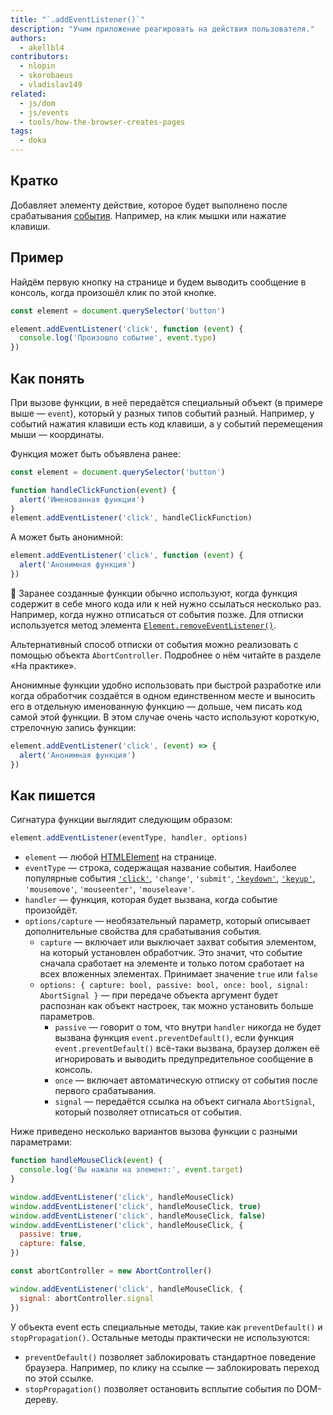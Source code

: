 ```yaml
---
title: "`.addEventListener()`"
description: "Учим приложение реагировать на действия пользователя."
authors:
  - akellbl4
contributors:
  - nlopin
  - skorobaeus
  - vladislav149
related:
  - js/dom
  - js/events
  - tools/how-the-browser-creates-pages
tags:
  - doka
---
```


## Кратко

Добавляет элементу действие, которое будет выполнено после срабатывания [события](/js/events/). Например, на клик мышки или нажатие клавиши.

## Пример

Найдём первую кнопку на странице и будем выводить сообщение в консоль, когда произошёл клик по этой кнопке.

```js
const element = document.querySelector('button')

element.addEventListener('click', function (event) {
  console.log('Произошло событие', event.type)
})
```

## Как понять

При вызове функции, в неё передаётся специальный объект (в примере выше — `event`), который у разных типов событий разный. Например, у событий нажатия клавиши есть код клавиши, а у событий перемещения мыши — координаты.

Функция может быть объявлена ранее:

```js
const element = document.querySelector('button')

function handleClickFunction(event) {
  alert('Именованная функция')
}
element.addEventListener('click', handleClickFunction)
```

А может быть анонимной:

```js
element.addEventListener('click', function (event) {
  alert('Анонимная функция')
})
```

🤖 Заранее созданные функции обычно используют, когда функция содержит в себе много кода или к ней нужно ссылаться несколько раз. Например, когда нужно отписаться от события позже. Для отписки используется метод элемента [`Element.removeEventListener()`](/js/element-removeeventlistener/).

Альтернативный способ отписки от события можно реализовать с помощью объекта `AbortController`. Подробнее о нём читайте в разделе «На практике».

Анонимные функции удобно использовать при быстрой разработке или когда обработчик создаётся в одном единственном месте и выносить его в отдельную именованную функцию — дольше, чем писать код самой этой функции. В этом случае очень часто используют короткую, стрелочную запись функции:

```js
element.addEventListener('click', (event) => {
  alert('Анонимная функция')
})
```

## Как пишется

Сигнатура функции выглядит следующим образом:

```js
element.addEventListener(eventType, handler, options)
```

- `element` — любой [HTMLElement](/js/element/) на странице.
- `eventType` — строка, содержащая название события. Наиболее популярные события [`'click'`](/js/element-click/), `'change'`, `'submit'`, [`'keydown'`](/js/element-keydown/), [`'keyup'`](/js/element-keyup/), `'mousemove'`, `'mouseenter'`, `'mouseleave'`.
- `handler` — функция, которая будет вызвана, когда событие произойдёт.
- `options/capture` — необязательный параметр, который описывает дополнительные свойства для срабатывания события.
  - `capture` — включает или выключает захват события элементом, на который установлен обработчик. Это значит, что событие сначала сработает на элементе и только потом сработает на всех вложенных элементах. Принимает значение `true` или `false`
  - `options: { capture: bool, passive: bool, once: bool, signal: AbortSignal }` — при передаче объекта аргумент будет распознан как объект настроек, так можно установить больше параметров.
    - `passive` — говорит о том, что внутри `handler` никогда не будет вызвана функция `event.preventDefault()`, если функция `event.preventDefault()` всё-таки вызвана, браузер должен её игнорировать и выводить предупредительное сообщение в консоль.
    - `once` — включает автоматическую отписку от события после первого срабатывания.
    - `signal` — передаётся ссылка на объект сигнала `AbortSignal`, который позволяет отписаться от события.

Ниже приведено несколько вариантов вызова функции с разными параметрами:

```js
function handleMouseClick(event) {
  console.log('Вы нажали на элемент:', event.target)
}

window.addEventListener('click', handleMouseClick)
window.addEventListener('click', handleMouseClick, true)
window.addEventListener('click', handleMouseClick, false)
window.addEventListener('click', handleMouseClick, {
  passive: true,
  capture: false,
})

const abortController = new AbortController()

window.addEventListener('click', handleMouseClick, {
  signal: abortController.signal
})
```

У объекта event есть специальные методы, такие как `preventDefault()` и `stopPropagation()`. Остальные методы практически не используются:

- `preventDefault()` позволяет заблокировать стандартное поведение браузера. Например, по клику на ссылке — заблокировать переход по этой ссылке.
- `stopPropagation()` позволяет остановить всплытие события по DOM-дереву.
